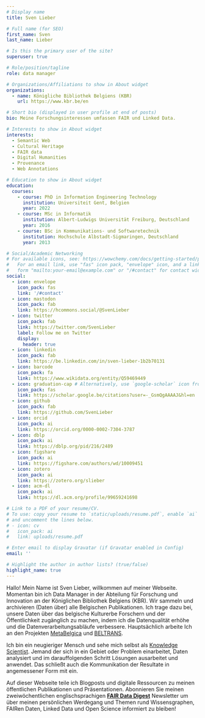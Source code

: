 ```yaml
---
# Display name
title: Sven Lieber

# Full name (for SEO)
first_name: Sven
last_name: Lieber

# Is this the primary user of the site?
superuser: true

# Role/position/tagline
role: data manager

# Organizations/Affiliations to show in About widget
organizations:
  - name: Königliche Bibliothek Belgiens (KBR)
    url: https://www.kbr.be/en

# Short bio (displayed in user profile at end of posts)
bio: Meine Forschungsinteressen umfassen FAIR und Linked Data.

# Interests to show in About widget
interests:
  - Semantic Web
  - Cultural Heritage
  - FAIR data
  - Digital Humanities
  - Provenance
  - Web Annotations

# Education to show in About widget
education:
  courses:
    - course: PhD in Information Engineering Technology
      institution: Universiteit Gent, Belgien
      year: 2022
    - course: MSc in Informatik
      institution: Albert-Ludwigs Universität Freiburg, Deutschland
      year: 2016
    - course: BSc in Kommunikations- und Softwaretechnik
      institution: Hochschule Albstadt-Sigmaringen, Deutschland
      year: 2013

# Social/Academic Networking
# For available icons, see: https://wowchemy.com/docs/getting-started/page-builder/#icons
#   For an email link, use "fas" icon pack, "envelope" icon, and a link in the
#   form "mailto:your-email@example.com" or "/#contact" for contact widget.
social:
  - icon: envelope
    icon_pack: fas
    link: '/#contact'
  - icon: mastodon
    icon_pack: fab
    link: https://hcommons.social/@SvenLieber
  - icon: twitter
    icon_pack: fab
    link: https://twitter.com/SvenLieber
    label: Follow me on Twitter
    display:
      header: true
  - icon: linkedin
    icon_pack: fab
    link: https://be.linkedin.com/in/sven-lieber-1b2b70131
  - icon: barcode
    icon_pack: fa
    link: https://www.wikidata.org/entity/Q59469449
  - icon: graduation-cap # Alternatively, use `google-scholar` icon from `ai` icon pack
    icon_pack: fas
    link: https://scholar.google.be/citations?user=-_GsmQgAAAAJ&hl=en
  - icon: github
    icon_pack: fab
    link: https://github.com/SvenLieber
  - icon: orcid
    icon_pack: ai
    link: https://orcid.org/0000-0002-7304-3787
  - icon: dblp
    icon_pack: ai
    link: https://dblp.org/pid/216/2489
  - icon: figshare
    icon_pack: ai
    link: https://figshare.com/authors/wd/10009451
  - icon: zotero
    icon_pack: ai
    link: https://zotero.org/slieber
  - icon: acm-dl
    icon_pack: ai
    link: https://dl.acm.org/profile/99659241698

# Link to a PDF of your resume/CV.
# To use: copy your resume to `static/uploads/resume.pdf`, enable `ai` icons in `params.yaml`,
# and uncomment the lines below.
# - icon: cv
#   icon_pack: ai
#   link: uploads/resume.pdf

# Enter email to display Gravatar (if Gravatar enabled in Config)
email: ''

# Highlight the author in author lists? (true/false)
highlight_name: true
---
```



Hallo! Mein Name ist Sven Lieber, willkommen auf meiner Webseite.
Momentan bin ich Data Manager in der Abteilung für Forschung und Innovation an der Königlichen Bibliothek Belgiens (KBR).
Wir sammeln und archivieren (Daten über) alle Belgischen Publikationen.
Ich trage dazu bei, unsere Daten über das belgische Kulturerbe Forschern und der Öffentlichkeit zugänglich zu machen, indem ich die Datenqualität erhöhe und die Datenverarbeitungsabläufe verbessere.
Hauptsächlich arbeite Ich an den Projekten [MetaBelgica](https://www.kbr.be/en/projects/metabelgica) und [BELTRANS](https://www.kbr.be/en/projects/beltrans).

Ich bin ein neugieriger Mensch und sehe mich selbst als [Knowledge Scientist](https://www.knowledgescientist.org).
Jemand der sich in ein Gebiet oder Problem einarbeitet, Daten analysiert und im darauffolgenden Schritt Lösungen ausarbeitet und anwendet.
Das schließt auch die Kommunikation der Resultate in angemessener Form mit ein.

Auf dieser Webseite teile ich Blogposts und digitale Ressourcen zu meinen öffentlichen Publikationen und Präsentationen.
Abonnieren Sie meinen zweiwöchentlichen englischsprachigen [**FAIR Data Digest**](https://fair-data-digest.org) Newsletter
um über meinen persönlichen Werdegang und Themen rund Wissensgraphen, FAIRen Daten, Linked Data und Open Science informiert zu bleiben!

